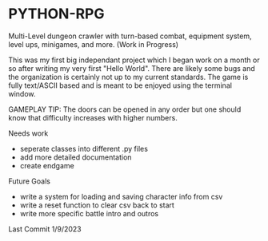 # PYTHON-RPG
Multi-Level dungeon crawler with turn-based combat, equipment system, level ups, minigames, and more. (Work in Progress)

This was my first big independant project which I began work on a month or so after writing my very first "Hello World". There are likely some bugs 
and the organization is certainly not up to my current standards. The game is fully text/ASCII based and is meant to be enjoyed using the terminal window.


GAMEPLAY TIP:
The doors can be opened in any order but one should know that difficulty increases with higher numbers.

Needs work
- seperate classes into different .py files
- add more detailed documentation
- create endgame

Future Goals
- write a system for loading and saving character info from csv
- write a reset function to clear csv back to start
- write more specific battle intro and outros

Last Commit 1/9/2023
